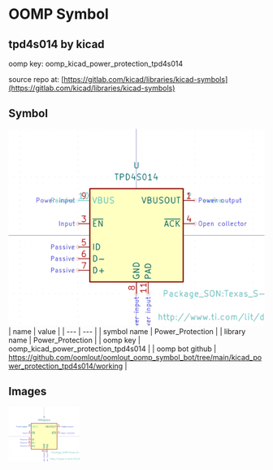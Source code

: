 # OOMP Symbol  
## tpd4s014  by kicad  
  
oomp key: oomp_kicad_power_protection_tpd4s014  
  
source repo at: [https://gitlab.com/kicad/libraries/kicad-symbols](https://gitlab.com/kicad/libraries/kicad-symbols)  
## Symbol  
  
[![working.png](working_600.png)](working.png)  
| name | value | 
| --- | --- | 
| symbol name | Power_Protection | 
| library name | Power_Protection | 
| oomp key | oomp_kicad_power_protection_tpd4s014 | 
| oomp bot github | https://github.com/oomlout/oomlout_oomp_symbol_bot/tree/main/kicad_power_protection_tpd4s014/working | 
## Images  
  
[![working.png](working_140.png)](working.png)  
